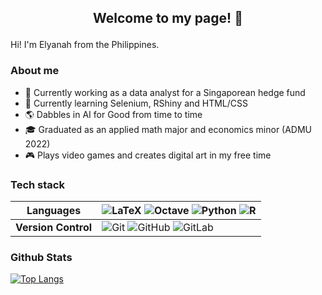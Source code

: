 <h2><p align='center'>Welcome to my page! 👋</p></h2>

Hi! I'm Elyanah from the Philippines. 

### About me
- 💼 Currently working as a data analyst for a Singaporean hedge fund
- 🌱 Currently learning Selenium, RShiny and HTML/CSS
- 🌎 Dabbles in AI for Good from time to time
- 🎓 Graduated as an applied math major and economics minor (ADMU 2022)
- 🎮 Plays video games and creates digital art in my free time 

### Tech stack
| **Languages** | ![LaTeX](https://img.shields.io/badge/latex-%23008080.svg?style=for-the-badge&logo=latex&logoColor=white) ![Octave](https://img.shields.io/badge/OCTAVE-darkblue?style=for-the-badge&logo=octave&logoColor=fcd683) ![Python](https://img.shields.io/badge/python-3670A0?style=for-the-badge&logo=python&logoColor=ffdd54) ![R](https://img.shields.io/badge/r-%23276DC3.svg?style=for-the-badge&logo=r&logoColor=white)|
| ------------- | ------------- |
| **Version Control** | ![Git](https://img.shields.io/badge/git-%23F05033.svg?style=for-the-badge&logo=git&logoColor=white) ![GitHub](https://img.shields.io/badge/github-%23121011.svg?style=for-the-badge&logo=github&logoColor=white) ![GitLab](https://img.shields.io/badge/gitlab-%23181717.svg?style=for-the-badge&logo=gitlab&logoColor=white)|

### Github Stats
[![Top Langs](https://github-readme-stats.vercel.app/api/top-langs/?username=elyanah-aco&layout=compact&hide=html)](https://github.com/anuraghazra/github-readme-stats)





<!--
**elyanah-aco/elyanah-aco** is a ✨ _special_ ✨ repository because its `README.md` (this file) appears on your GitHub profile.

Here are some ideas to get you started:

- 🔭 I’m currently working on ...
- 🌱 I’m currently learning ...
- 👯 I’m looking to collaborate on ...
- 🤔 I’m looking for help with ...
- 💬 Ask me about ...
- 📫 How to reach me: ...
- 😄 Pronouns: ...
- ⚡ Fun fact: ...
-->


